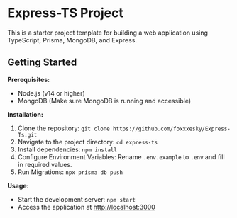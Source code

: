 # Express-TS Project

This is a starter project template for building a web application using TypeScript, Prisma, MongoDB, and Express.

## Getting Started

**Prerequisites:**
- Node.js (v14 or higher)
- MongoDB (Make sure MongoDB is running and accessible)

**Installation:**
1. Clone the repository: `git clone https://github.com/foxxxesky/Express-Ts.git`
2. Navigate to the project directory: `cd express-ts`
3. Install dependencies: `npm install`
4. Configure Environment Variables: Rename `.env.example` to `.env` and fill in required values.
5. Run Migrations: `npx prisma db push`

**Usage:**
- Start the development server: `npm start`
- Access the application at [http://localhost:3000](http://localhost:3000)